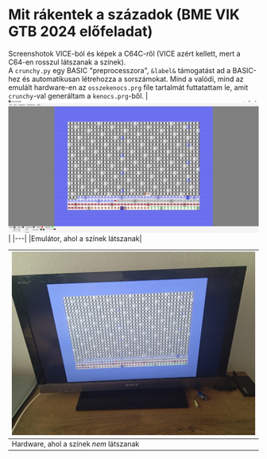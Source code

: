 # Mit rákentek a századok (BME VIK GTB 2024 előfeladat)

Screenshotok VICE-ból és képek a C64C-ről (VICE azért kellett, mert a C64-en rosszul látszanak a színek).  
A `crunchy.py` egy BASIC "preprocesszora", `&label&` támogatást ad a BASIC-hez és automatikusan létrehozza a sorszámokat. Mind a valódi, mind az emulált hardware-en az `osszekenocs.prg` file
tartalmát futtatattam le, amit `crunchy`-val generáltam a `kenocs.prg`-ből.
|![](soft.png)|
|---|
|Emulátor, ahol a színek látszanak|

|![](hard.jpg)|
|---|
|Hardware, ahol a színek _nem_ látszanak|